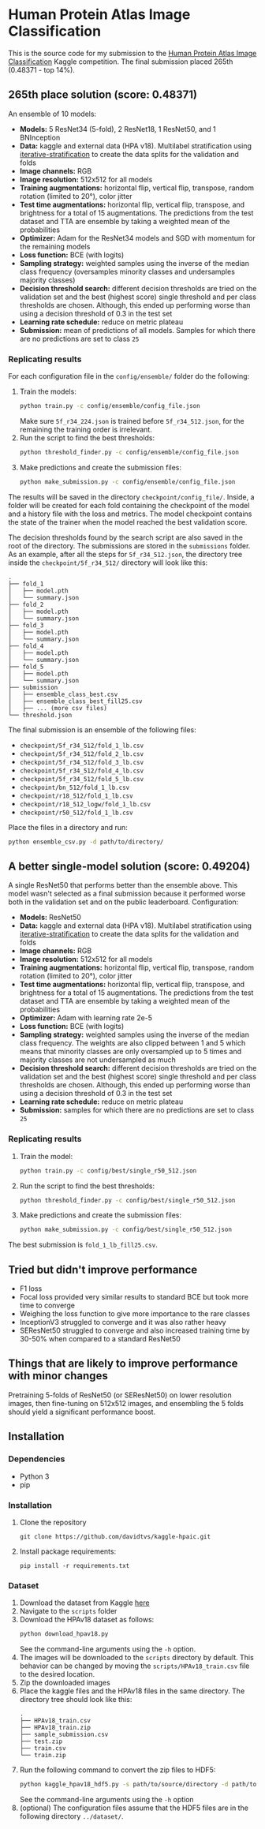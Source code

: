 # Human Protein Atlas Image Classification

This is the source code for my submission to the [Human Protein Atlas Image Classification](https://www.kaggle.com/c/human-protein-atlas-image-classification) Kaggle competition. The final submission placed 265th (0.48371 - top 14%).

## 265th place solution (score: 0.48371)

An ensemble of 10 models:

- **Models:** 5 ResNet34 (5-fold), 2 ResNet18, 1 ResNet50, and 1 BNInception
- **Data:** kaggle and external data (HPA v18). Multilabel stratification using [iterative-stratification](https://github.com/trent-b/iterative-stratification) to create the data splits for the validation and folds
- **Image channels:** RGB
- **Image resolution:** 512x512 for all models
- **Training augmentations:** horizontal flip, vertical flip, transpose, random rotation (limited to 20°), color jitter
- **Test time augmentations:** horizontal flip, vertical flip, transpose, and brightness for a total of 15 augmentations. The predictions from the test dataset and TTA are ensemble by taking a weighted mean of the probabilities 
- **Optimizer:** Adam for the ResNet34 models and SGD with momentum for the remaining models
- **Loss function:** BCE (with logits)
- **Sampling strategy:** weighted samples using the inverse of the median class frequency (oversamples minority classes and undersamples majority classes)
- **Decision threshold search:** different decision thresholds are tried on the validation set and the best (highest score) single threshold and per class thresholds are chosen. Although, this ended up performing worse than using a decision threshold of 0.3 in the test set
- **Learning rate schedule:** reduce on metric plateau
- **Submission:** mean of predictions of all models. Samples for which there are no predictions are set to class `25`

### Replicating results

For each configuration file in the `config/ensemble/` folder do the following:
1. Train the models:
   ```sh
   python train.py -c config/ensemble/config_file.json
   ```
   Make sure `5f_r34_224.json` is trained before `5f_r34_512.json`, for the remaining the training order is irrelevant.
2. Run the script to find the best thresholds:
   ```sh
   python threshold_finder.py -c config/ensemble/config_file.json
   ```
3. Make predictions and create the submission files:
   ```sh
   python make_submission.py -c config/ensemble/config_file.json
   ```

The results will be saved in the directory `checkpoint/config_file/`. Inside, a folder will be created for each fold containing the checkpoint of the model and a history file with the loss and metrics. The model checkpoint contains the state of the trainer when the model reached the best validation score.

The decision thresholds found by the search script are also saved in the root of the directory. The submissions are stored in the `submissions` folder. As an example, after all the steps for `5f_r34_512.json`, the directory tree inside the `checkpoint/5f_r34_512/` directory will look like this:

```
.
├── fold_1
│   ├── model.pth
│   └── summary.json
├── fold_2
│   ├── model.pth
│   └── summary.json
├── fold_3
│   ├── model.pth
│   └── summary.json
├── fold_4
│   ├── model.pth
│   └── summary.json
├── fold_5
│   ├── model.pth
│   └── summary.json
├── submission
│   ├── ensemble_class_best.csv
│   ├── ensemble_class_best_fill25.csv
│   ├── ... (more csv files)
└── threshold.json
```

The final submission is an ensemble of the following files:
- `checkpoint/5f_r34_512/fold_1_lb.csv`
- `checkpoint/5f_r34_512/fold_2_lb.csv`
- `checkpoint/5f_r34_512/fold_3_lb.csv`
- `checkpoint/5f_r34_512/fold_4_lb.csv`
- `checkpoint/5f_r34_512/fold_5_lb.csv`
- `checkpoint/bn_512/fold_1_lb.csv`
- `checkpoint/r18_512/fold_1_lb.csv`
- `checkpoint/r18_512_logw/fold_1_lb.csv`
- `checkpoint/r50_512/fold_1_lb.csv`

Place the files in a directory and run:
```sh
python ensemble_csv.py -d path/to/directory/
```

## A better single-model solution (score: 0.49204)

A single ResNet50 that performs better than the ensemble above. This model wasn't selected as a final submission because it performed worse both in the validation set and on the public leaderboard. Configuration:

- **Models:** ResNet50
- **Data:** kaggle and external data (HPA v18). Multilabel stratification using [iterative-stratification](https://github.com/trent-b/iterative-stratification) to create the data splits for the validation and folds
- **Image channels:** RGB
- **Image resolution:** 512x512 for all models
- **Training augmentations:** horizontal flip, vertical flip, transpose, random rotation (limited to 20°), color jitter
- **Test time augmentations:** horizontal flip, vertical flip, transpose, and brightness for a total of 15 augmentations. The predictions from the test dataset and TTA are ensemble by taking a weighted mean of the probabilities 
- **Optimizer:** Adam with learning rate 2e-5
- **Loss function:** BCE (with logits)
- **Sampling strategy:** weighted samples using the inverse of the median class frequency. The weights are also clipped between 1 and 5 which means that minority classes are only oversampled up to 5 times and majority classes are not undersampled as much
- **Decision threshold search:** different decision thresholds are tried on the validation set and the best (highest score) single threshold and per class thresholds are chosen. Although, this ended up performing worse than using a decision threshold of 0.3 in the test set
- **Learning rate schedule:** reduce on metric plateau
- **Submission:** samples for which there are no predictions are set to class `25`

### Replicating results

1. Train the model:
   ```sh
   python train.py -c config/best/single_r50_512.json
   ```
2. Run the script to find the best thresholds:
   ```sh
   python threshold_finder.py -c config/best/single_r50_512.json
   ```
3. Make predictions and create the submission files:
   ```sh
   python make_submission.py -c config/best/single_r50_512.json
   ```

The best submission is `fold_1_lb_fill25.csv`.

## Tried but didn't improve performance

- F1 loss
- Focal loss provided very similar results to standard BCE but took more time to converge
- Weighing the loss function to give more importance to the rare classes
- InceptionV3 struggled to converge and it was also rather heavy
- SEResNet50 struggled to converge and also increased training time by 30-50% when compared to a standard ResNet50

## Things that are likely to improve performance with minor changes

Pretraining 5-folds of ResNet50 (or SEResNet50) on lower resolution images, then fine-tuning on 512x512 images, and ensembling the 5 folds should yield a significant performance boost.

## Installation

### Dependencies
- Python 3
- pip

### Installation
1. Clone the repository
   ```
   git clone https://github.com/davidtvs/kaggle-hpaic.git
   ```
2. Install package requirements:
   ```
   pip install -r requirements.txt
   ```

### Dataset
1. Download the dataset from Kaggle [here](https://www.kaggle.com/c/human-protein-atlas-image-classification/data)
2. Navigate to the `scripts` folder
3. Download the HPAv18 dataset as follows:
    ```sh
    python download_hpav18.py
    ```
    See the command-line arguments using the `-h` option.
4. The images will be downloaded to the `scripts` directory by default. This behavior can be changed by moving the `scripts/HPAv18_train.csv` file to the desired location.
5. Zip the downloaded images
6. Place the kaggle files and the HPAv18 files in the same directory. The directory tree should look like this:
    ```
    .
    ├── HPAv18_train.csv
    ├── HPAv18_train.zip
    ├── sample_submission.csv
    ├── test.zip
    ├── train.csv
    └── train.zip
    ```
7. Run the following command to convert the zip files to HDF5:
    ```sh
    python kaggle_hpav18_hdf5.py -s path/to/source/directory -d path/to/destination/directory
    ```
    See the command-line arguments using the `-h` option
8. (optional) The configuration files assume that the HDF5 files are in the following directory `../dataset/`.
